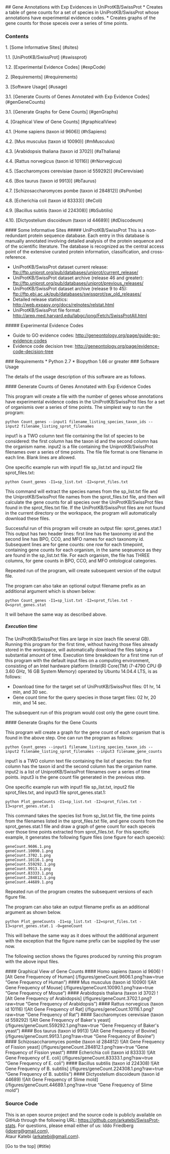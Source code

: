 <a name="title" />
## Gene Annotations with Exp Evidences in UniProtKB/SwissProt 
* Creates a table of gene counts for a set of species in UniProtKB/SwissProt 
  whose annotations have experimental evidence codes. 
* Creates graphs of the gene counts for those speceis over a series of time 
  points.


### Contents
1\. [Some Informative Sites] (#sites)

1.1\. [UniProtKB/SwissProt] (#swissprot)

1.2\. [Experimental Evidence Codes] (#expCode)

2\. [Requirements] (#requirements)

3\. [Software Usage] (#usage)

3.1\. [Generate Counts of Genes Annotated with Exp Evidence Codes] (#genGeneCounts)

3.1\. [Generate Graphs for Gene Counts] (#genGraphs)

4\. [Graphical View of Gene Counts] (#graphicalView)

4.1\. [Home sapiens (taxon id 9606)] (#hSapiens)

4.2\. [Mus musculus (taxon id 10090)] (#mMusculus)

4.3\. [Arabidopsis thaliana (taxon id 3702)] (#aThaliana)

4.4\. [Rattus norvegicus (taxon id 10116)] (#rNorvegicus)

4.5\. [Saccharomyces cerevisiae (taxon id 559292)] (#sCerevisiae)

4.6\. [Bos taurus (taxon id 9913)] (#bTaurus)

4.7\. [Schizosaccharomyces pombe (taxon id 284812)] (#sPombe)

4.8\. [Echerichia coli (taxon id 83333)] (#eColi)

4.9\. [Bacillus subtiis (taxon id 224308)] (#bSubtilis)

4.10\. [Dictyostelium discoideum (taxon id 44689)] (#dDiscodeum)

<a name="sites" />
#### Some Informative Sites 

<a name="swissprot" />
##### UniProtKB/SwissProt
This is a non-redundant protein sequence database. Each entry in this database
is manually annotated involving detailed analysis of the protein sequence and
of the scientific literature. The database is recognized as the central access
point of the extensive curated protein information, classification, and
cross-reference.

* UniProtKB/SwissProt dataset current release:
  ftp://ftp.uniprot.org/pub/databases/uniprot/current_release/
* UniProtKB/SwissProt dataset archive (release 46 and greater):
  ftp://ftp.uniprot.org/pub/databases/uniprot/previous_releases/
* UniProtKB/SwissProt dataset archive (release 9 to 45):
  ftp://ftp.ebi.ac.uk/pub/databases/swissprot/sw_old_releases/
* Detailed release statistics:
  http://web.expasy.org/docs/relnotes/relstat.html
* UniProtKB/SwissProt file format:
  http://arep.med.harvard.edu/labgc/jong/Fetch/SwissProtAll.html


<a name="expCode" />
##### Experimental Evidence Codes 

* Guide to GO evidence codes: 
  http://geneontology.org/page/guide-go-evidence-codes
* Evidence code decision tree: 
  http://geneontology.org/page/evidence-code-decision-tree  

<a name="requirements" />
### Requirements
* Python 2.7 
* Biopython 1.66 or greater 

<a name="usage" />
### Software Usage 

The details of the usage description of this software are as follows.

<a name="genGeneCounts" />
#### Generate Counts of Genes Annotated with Exp Evidence Codes

This program will create a file with the number of genes whose annotations
have experimental evidence codes in the UniProtKB/SwissProt files for a set 
of organismis over a series of time points. The simplest way to run the 
program:

```
python Count_genes --input1 filename_listing_species_taxon_ids --input2 filename_listing_sprot_filenames 
```

input1 is a TWO column text file containing the list of species to be 
considered: the first column has the taxon id and the second column has 
the organism name. input2 is a file containing the UniprotKB/SwissProt 
filenames over a series of time points. The file file format is one filename
in each line. Blank lines are allowed. 

One specific example run with input1 file sp_list.txt and input2 file 
sprot_files.txt:  

```
python Count_genes -I1=sp_list.txt -I2=sprot_files.txt
```

This command will extract the species names from the sp_list.txt file
and the UniprotKB/SwissProt file names from the sprot_files.txt file,
and then will calculate the gene counts for all species over the 
UniProtKB/SwissProt files found in the sprot_files.txt file. If the 
UniProtKB/SwissProt files are not found in the current directory or the 
workspace, the program will automatically download these files. 
 
Successful run of this program will create an output file: sprot_genes.stat.1
This output has two header lines: first line has the taxonomy id and 
the second line has BPO, CCO, and MFO names for each taxonomy id. 
Subsequent lines are for gene counts: one row for each timepoint, 
containing gene counts for each organism, in the same seqeuence as 
they are found in the sp_list.txt file. For each organism, the file 
has THREE columns, for gene counts in BPO, CCO, and MFO ontological 
categories.

Repeated run of the program, will create subsequent version of the 
output file. 

The program can also take an optional output filename prefix as an 
additional argument which is shown below: 

```
python Count_genes -I1=sp_list.txt -I2=sprot_files.txt -O=sprot_genes.stat
```
It will behave the same way as described above. 

##### Execution time
The UniProtKB/SwissProt files are large in size (each file several 
GB). Running this program for the first time, without having those files
already stored in the workspace, will automatically download the files 
taking a substantial amount of time. Execution time breakdown for a 
first time run of this program with the default input files on a 
computing environment, consisting of an Intel hardware platform 
(Intel(R) Core(TM) i7-4790 CPU @ 3.60 GHz, 16 GB System Memory) 
operated by Ubuntu 14.04.4 LTS, is as follows: 

* Download time for the target set of UniProtKB/SwissProt files: 
  01 hr, 14 min, and 30 sec.
* Gene count time for the query species in those target files:
  02 hr, 20 min, and 14 sec.

The subsequent run of this program would cost only the gene count time.

<a name="genGraphs" />
#### Generate Graphs for the Gene Counts 

This program will create a graph for the gene count of each organism 
that is found in the above step. One can run the program as follows:

```
python Count_genes --input1 filename_listing_species_taxon_ids --input2 filename_listing_sprot_filenames --input3 filename_gene_counts 
```

input1 is a TWO column text file containing the list of species: the first
column has the taxon id and the second column has the organism name. input2
is a list of UniprotKB/SwissProt filenames over a series of time points. 
input3 is the gene count file generated in the previous step.  

One specific example run with input1 file sp_list.txt, input2 file 
sprot_files.txt, and input3 file sprot_genes.stat.1:

```
python Plot_geneCounts -I1=sp_list.txt -I2=sprot_files.txt -I3=sprot_genes.stat.1
```

This command takes the species list from sp_list.txt file, the time points from
the filenames listed in the sprot_files.txt file, and gene counts from the 
sprot_genes.stat.1 file and draw a graph of gene count for each speceis over 
those time points extracted from sprot_files.txt. For this specific example, it 
generates the following figure files (one figure for each speceis):
```
geneCount.9606.1.png
geneCount.10090.1.png
geneCount.3702.1.png
geneCount.10116.1.png
geneCount.559292.1.png
geneCount.9913.1.png
geneCount.83333.1.png
geneCount.284812.1.png
geneCount.44689.1.png
```
Repeated run of the program creates the subsequent versions of each figure file. 

The program can also take an output filename prefix as an additional argument 
as shown below. 

```
python Plot_geneCounts -I1=sp_list.txt -I2=sprot_files.txt -I3=sprot_genes.stat.1 -O=geneCount
```
This will behave the same way as it does without the additional argument with 
the exception that the figure name prefix can be supplied by the user now.

The following section shows the figures produced by running this program with
the above input files.

<a name="graphicalView" />
#### Graphical View of Gene Counts 

<a name="hSapiens" />
####  Homo sapiens (taxon id 9606) 
![Alt Gene Frequencey of Human] (/figures/geneCount.9606.1.png?raw=true “Gene Frequency of Human”)

<a name="mMusculus" />
####  Mus musculus (taxon id 10090) 
![Alt Gene Frequency of Mouse] (/figures/geneCount.10090.1.png?raw=true “Gene Frequency of Mouse”)


<a name="aThaliana" />
####  Arabidopsis thaliana (taxon id 3702) 
![Alt Gene Frequency of Arabidopsis] (/figures/geneCount.3702.1.png?raw=true “Gene Frequency of Arabidopsis”)


<a name="rNorvegicus" />
####  Rattus norvegicus (taxon id 10116) 
![Alt Gene Frequency of Rat] (/figures/geneCount.10116.1.png?raw=true “Gene Frequency of Rat”)

<a name="sCerevisiae" />
####  Saccharomyces cerevisiae (taxon id 559292) 
![Alt Gene Frequency of Baker's yeast] (/figures/geneCount.559292.1.png?raw=true “Gene Frequency of Baker's yeast”)

<a name="bTaurus" />
####  Bos taurus (taxon id 9913) 
![Alt Gene Frequency of Bovine] (/figures/geneCount.9913.1.png?raw=true “Gene Frequency of Bovine”)

<a name="sPombe" />
####  Schizosaccharomyces pombe (taxon id 284812) 
![Alt Gene Frequency of Fission yeast] (/figures/geneCount.284812.1.png?raw=true “Gene Frequency of Fission yeast”)

<a name="eColi" />
####  Echerichia coli (taxon id 83333) 
![Alt Gene Frequency of E. coli] (/figures/geneCount.83333.1.png?raw=true “Gene Frequency of E. coli”)

<a name="bSubtilis" />
####  Bacillus subtilis (taxon id 224308) 
![Alt Gene Frequency of B. subtilis] (/figures/geneCount.224308.1.png?raw=true “Gene Frequency of B. subtilis”)

<a name="dDiscodeum" />
####  Dictyostelium discoideum (taxon id 44689) 
![Alt Gene Frequency of Slime mold] (/figures/geneCount.44689.1.png?raw=true “Gene Frequency of Slime mold”)

### Source Code
This is an open source project and the source code is publicly available on 
GitHub through the following URL: https://github.com/arkatebi/SwissProt-stats.
For questions, please email either of us: Iddo Friedberg (idoerg@gmail.com),  
Ataur Katebi (arkatebi@gmail.com).

[Go to the top] (#title)
